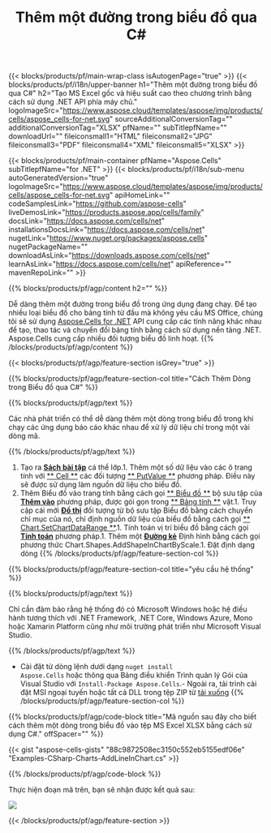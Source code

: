 ﻿---
title: Thêm một đường trong biểu đồ qua C# 
url: /vi/net/add-line-in-chart/ 
description: C# Mã mẫu để thêm một đường trong biểu đồ vào Excel bằng cách sử dụng .NET Thư viện. Sử dụng mã này để thêm một đường trong biểu đồ vào MS Excel trong VB .NET, Asp .NET hoặc bất kỳ ứng dụng dựa trên .NET nào.
---
{{< blocks/products/pf/main-wrap-class isAutogenPage="true" >}}
{{< blocks/products/pf/i18n/upper-banner h1="Thêm một đường trong biểu đồ qua C#" h2="Tạo MS Excel gốc và hiệu suất cao theo chương trình bằng cách sử dụng .NET API phía máy chủ." logoImageSrc="https://www.aspose.cloud/templates/aspose/img/products/cells/aspose_cells-for-net.svg" sourceAdditionalConversionTag="" additionalConversionTag="XLSX" pfName="" subTitlepfName="" downloadUrl="" fileiconsmall1="HTML" fileiconsmall2="JPG" fileiconsmall3="PDF" fileiconsmall4="XML" fileiconsmall5="XLSX" >}}

{{< blocks/products/pf/main-container pfName="Aspose.Cells" subTitlepfName="for .NET" >}}
{{< blocks/products/pf/i18n/sub-menu autoGeneratedVersion="true" logoImageSrc="https://www.aspose.cloud/templates/aspose/img/products/cells/aspose_cells-for-net.svg" apiHomeLink="" codeSamplesLink="https://github.com/aspose-cells" liveDemosLink="https://products.aspose.app/cells/family" docsLink="https://docs.aspose.com/cells/net" installationsDocsLink="https://docs.aspose.com/cells/net" nugetLink="https://www.nuget.org/packages/aspose.cells" nugetPackageName="" downloadAsLink="https://downloads.aspose.com/cells/net" learnAsLink="https://docs.aspose.com/cells/net" apiReference="" mavenRepoLink="" >}}

{{% blocks/products/pf/agp/content h2="" %}}

Dễ dàng thêm một đường trong biểu đồ trong ứng dụng đang chạy. Để tạo nhiều loại biểu đồ cho bảng tính từ đầu mà không yêu cầu MS Office, chúng tôi sẽ sử dụng [Aspose.Cells for .NET](https://products.aspose.com/cells/net)  API cung cấp các tính năng khác nhau để tạo, thao tác và chuyển đổi bảng tính bằng cách sử dụng nền tảng .NET. Aspose.Cells cung cấp nhiều đối tượng biểu đồ linh hoạt.
{{% /blocks/products/pf/agp/content %}}

{{< blocks/products/pf/agp/feature-section isGrey="true" >}}

{{% blocks/products/pf/agp/feature-section-col title="Cách Thêm Dòng trong Biểu đồ qua C#" %}}

{{% blocks/products/pf/agp/text %}}

 Các nhà phát triển có thể dễ dàng thêm một dòng trong biểu đồ trong khi chạy các ứng dụng báo cáo khác nhau để xử lý dữ liệu chỉ trong một vài dòng mã.

{{% /blocks/products/pf/agp/text %}}

1. Tạo ra [**Sách bài tập**](https://apireference.aspose.com/cells/net/aspose.cells/workbook) cá thể lớp.1. Thêm một số dữ liệu vào các ô trang tính với [** Cell **](https://apireference.aspose.com/cells/net/aspose.cells/cell) các đối tượng [** PutValue **](https://apireference.aspose.com/cells/net/aspose.cells/cell/methods/putvalue/index) phương pháp.   Điều này sẽ được sử dụng làm nguồn dữ liệu cho biểu đồ.
1. Thêm Biểu đồ vào trang tính bằng cách gọi [** Biểu đồ **](https://apireference.aspose.com/cells/net/aspose.cells.charts/chartcollection) bộ sưu tập của [**Thêm vào**](https://apireference.aspose.com/cells/net/aspose.cells.charts/chartcollection/methods/add) phương pháp, được gói gọn trong [** Bảng tính **](https://apireference.aspose.com/cells/net/aspose.cells/worksheet) vật.1. Truy cập cái mới [**Đồ thị**](https://apireference.aspose.com/cells/net/aspose.cells.charts/chart) đối tượng từ bộ sưu tập Biểu đồ bằng cách chuyển chỉ mục của nó, chỉ định nguồn dữ liệu của biểu đồ bằng cách gọi [** Chart.SetChartDataRange **](https://https://apireference.aspose.com/cells/net/aspose.cells.charts/chart/methods/setchartdatarange).1. Tính toán vị trí biểu đồ bằng cách gọi [**Tính toán**](https://https://apireference.aspose.com/cells/net/aspose.cells.charts/chart/methods/Calculate) phương pháp.1. Thêm một [**Đường kẻ**](https://apireference.aspose.com/cells/net/aspose.cells.drawing/shape/properties/msodrawingtype) Định hình bằng cách gọi phương thức Chart.Shapes.AddShapeInChartByScale.1. Đặt định dạng dòng
{{% /blocks/products/pf/agp/feature-section-col %}}

{{% blocks/products/pf/agp/feature-section-col title="yêu cầu hệ thống" %}}

{{% blocks/products/pf/agp/text %}}

 Chỉ cần đảm bảo rằng hệ thống đó có Microsoft Windows hoặc hệ điều hành tương thích với .NET Framework, .NET Core, Windows Azure, Mono hoặc Xamarin Platform cũng như môi trường phát triển như Microsoft Visual Studio. 

{{% /blocks/products/pf/agp/text %}}

- Cài đặt từ dòng lệnh dưới dạng <code>nuget install Aspose.Cells</code> hoặc thông qua Bảng điều khiển Trình quản lý Gói của Visual Studio với <code>Install-Package Aspose.Cells</code>.- Ngoài ra, tải trình cài đặt MSI ngoại tuyến hoặc tất cả DLL trong tệp ZIP từ <a href="https://downloads.aspose.com/cells/net">tải xuống</a>
{{% /blocks/products/pf/agp/feature-section-col %}}

{{% blocks/products/pf/agp/code-block title="Mã nguồn sau đây cho biết cách thêm một dòng trong biểu đồ vào tệp MS Excel XLSX bằng cách sử dụng C#." offSpacer="" %}}

{{< gist "aspose-cells-gists" "88c9872508ec3150c552eb5155edf06e" "Examples-CSharp-Charts-AddLineInChart.cs" >}}

{{% /blocks/products/pf/agp/code-block %}}

Thực hiện đoạn mã trên, bạn sẽ nhận được kết quả sau:

![](line-in-chart.png)

{{< /blocks/products/pf/agp/feature-section >}}


<!-- aboutfile Starts -->
